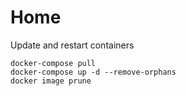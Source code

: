 # Home

Update and restart containers

```
docker-compose pull
docker-compose up -d --remove-orphans
docker image prune
```